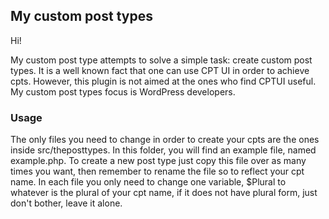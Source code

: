 ## My custom post types

Hi!

My custom post type attempts to solve a simple task: create custom post types. It is a well known fact that one can use CPT UI in order to achieve cpts. However, this plugin is not aimed at the ones who find CPTUI useful. My custom post types focus is WordPress developers.

### Usage

The only files you need to change in order to create your cpts are the ones inside src/theposttypes. In this folder, you will find an example file, named example.php. To create a new post type just copy this file over as many times you want, then remember to rename the file so to reflect your cpt name. In each file you only need to change one variable, $Plural to whatever is the plural of your cpt name, if it does not have plural form, just don't bother, leave it alone.
